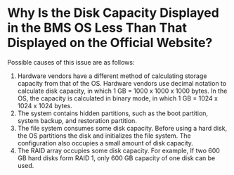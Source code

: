# Why Is the Disk Capacity Displayed in the BMS OS Less Than That Displayed on the Official Website?<a name="EN-US_TOPIC_0094808032"></a>

Possible causes of this issue are as follows:

1.  Hardware vendors have a different method of calculating storage capacity from that of the OS. Hardware vendors use decimal notation to calculate disk capacity, in which 1 GB = 1000 x 1000 x 1000 bytes. In the OS, the capacity is calculated in binary mode, in which 1 GB = 1024 x 1024 x 1024 bytes.
2.  The system contains hidden partitions, such as the boot partition, system backup, and restoration partition.
3.  The file system consumes some disk capacity. Before using a hard disk, the OS partitions the disk and initializes the file system. The configuration also occupies a small amount of disk capacity.
4.  The RAID array occupies some disk capacity. For example, If two 600 GB hard disks form RAID 1, only 600 GB capacity of one disk can be used.

